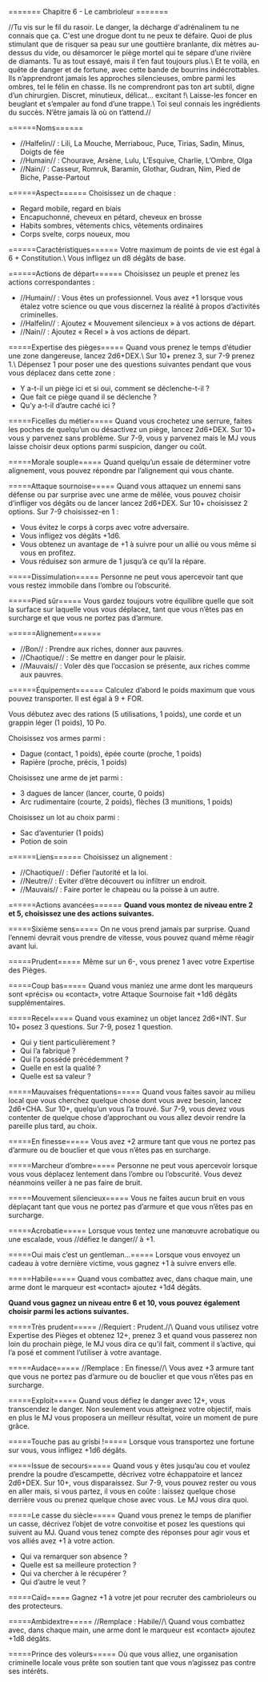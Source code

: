 ======= Chapitre 6 - Le cambrioleur =======

//Tu vis sur le fil du rasoir. Le danger, la décharge d'adrénalinem tu ne connais que ça. C'est une drogue dont tu ne peux te défaire. Quoi de plus stimulant que de risquer sa peau sur une gouttière branlante,
dix mètres au-dessus du vide, ou désamorcer
le piège mortel qui te sépare d’une rivière de
diamants. Tu as tout essayé, mais il t’en faut
toujours plus.\\
Et te voilà, en quête de danger et de fortune,
avec cette bande de bourrins indécrottables.
Ils n’apprendront jamais les approches
silencieuses, ombre parmi les ombres, tel le
félin en chasse. Ils ne comprendront pas ton
art subtil, digne d’un chirurgien. Discret,
minutieux, délicat... excitant !\\
Laisse-les foncer en beuglant et s’empaler au
fond d’une trappe.\\
Toi seul connais les ingrédients du succès.
N’être jamais là où on t’attend.//

======Noms======
  * //Halfelin// : Lili, La Mouche, Merriabouc, Puce, Tirias, Sadin, Minus, Doigts de fée
  * //Humain// : Chourave, Arsène, Lulu, L’Esquive, Charlie, L’Ombre, Olga
  * //Nain// : Casseur, Romruk, Baramin, Glothar, Gudran, Nim, Pied de Biche, Passe-Partout 

======Aspect======
Choisissez un de chaque :
  * Regard mobile, regard en biais
  * Encapuchonné, cheveux en pétard, cheveux en brosse
  * Habits sombres, vêtements chics, vêtements ordinaires
  * Corps svelte, corps noueux, mou

======Caractéristiques======
Votre maximum de points de vie est égal à 6 +
Constitution.\\
Vous infligez un d8 dégâts de base.

======Actions de départ======
Choisissez un peuple et prenez les actions
correspondantes :
  * //Humain// : Vous êtes un professionnel. Vous avez +1 lorsque vous étalez votre science ou que vous discernez la réalité à propos d’activités criminelles.
  * //Halfelin// : Ajoutez « Mouvement silencieux » à vos actions de départ. 
  * //Nain// : Ajoutez « Recel » à vos actions de départ.

=====Expertise des pièges=====
Quand vous prenez le temps d’étudier une zone
dangereuse, lancez 2d6+DEX.\\
Sur 10+ prenez 3, sur 7-9 prenez 1.\\
Dépensez 1 pour poser une des questions
suivantes pendant que vous vous déplacez dans
cette zone :
  * Y a-t-il un piège ici et si oui, comment se déclenche-t-il ?
  * Que fait ce piège quand il se déclenche ?
  * Qu’y a-t-il d’autre caché ici ?

=====Ficelles du métier=====
Quand vous crochetez une serrure, faites les
poches de quelqu’un ou désactivez un piège,
lancez 2d6+DEX. Sur 10+ vous y parvenez
sans problème. Sur 7-9, vous y parvenez mais
le MJ vous laisse choisir deux options parmi
suspicion, danger ou coût.

=====Morale souple=====
Quand quelqu’un essaie de déterminer
votre alignement, vous pouvez répondre par
l’alignement qui vous chante.

=====Attaque sournoise=====
Quand vous attaquez un ennemi sans défense
ou par surprise avec une arme de mêlée, vous
pouvez choisir d’infliger vos dégâts ou de lancer
lancez 2d6+DEX. Sur 10+ choisissez 2 options.
Sur 7-9 choisissez-en 1 :
  * Vous évitez le corps à corps avec votre adversaire.
  * Vous infligez vos dégâts +1d6.
  * Vous obtenez un avantage de +1 à suivre pour un allié ou vous même si vous en profitez.
  * Vous réduisez son armure de 1 jusqu’à ce qu’il la répare.

=====Dissimulation=====
Personne ne peut vous apercevoir tant que vous
restez immobile dans l’ombre ou l’obscurité.

=====Pied sûr=====
Vous gardez toujours votre équilibre quelle que
soit la surface sur laquelle vous vous déplacez,
tant que vous n’êtes pas en surcharge et que
vous ne portez pas d’armure.

======Alignement======
  * //Bon// : Prendre aux riches, donner aux pauvres.
  * //Chaotique// : Se mettre en danger pour le plaisir.
  * //Mauvais// : Voler dès que l’occasion se présente, aux riches comme aux pauvres.

======Équipement======
Calculez d’abord le poids maximum que vous
pouvez transporter. Il est égal à 9 + FOR.

Vous débutez avec des rations (5 utilisations, 1
poids), une corde et un grappin léger (1 poids),
10 Po.

Choisissez vos armes parmi :
  * Dague (contact, 1 poids), épée courte (proche, 1 poids)
  * Rapière (proche, précis, 1 poids)

Choisissez une arme de jet parmi :
  * 3 dagues de lancer (lancer, courte, 0 poids)
  * Arc rudimentaire (courte, 2 poids), flèches (3 munitions, 1 poids)

Choisissez un lot au choix parmi :
  * Sac d’aventurier (1 poids)
  * Potion de soin

======Liens======
Choisissez un alignement :
  * //Chaotique// : Défier l’autorité et la loi.
  * //Neutre// : Eviter d’être découvert ou infiltrer un endroit.
  * //Mauvais// : Faire porter le chapeau ou la
poisse à un autre.

======Actions  avancées======
**Quand vous montez de niveau entre 2 et 5,
choisissez une des actions suivantes.**


=====Sixième sens=====
On ne vous prend jamais par surprise. Quand
l’ennemi devrait vous prendre de vitesse, vous
pouvez quand même réagir avant lui.

=====Prudent=====
Même sur un 6-, vous prenez 1 avec votre
Expertise des Pièges.

=====Coup bas=====
Quand vous maniez une arme dont les
marqueurs sont «précis» ou «contact»,
votre Attaque Sournoise fait +1d6 dégâts
supplémentaires.

=====Recel=====
Quand vous examinez un objet lancez 2d6+INT.
Sur 10+ posez 3 questions. Sur 7-9, posez 1
question.
  * Qui y tient particulièrement ?
  * Qui l’a fabriqué ?
  * Qui l’a possédé précédemment ?
  * Quelle en est la qualité ?
  * Quelle est sa valeur ?

=====Mauvaises fréquentations=====
Quand vous faites savoir au milieu local que
vous cherchez quelque chose dont vous avez
besoin, lancez 2d6+CHA. Sur 10+, quelqu’un
vous l’a trouvé. Sur 7-9, vous devez vous
contenter de quelque chose d’approchant ou
vous allez devoir rendre la pareille plus tard,
au choix.

=====En finesse=====
Vous avez +2 armure tant que vous ne portez
pas d’armure ou de bouclier et que vous n’êtes
pas en surcharge.

=====Marcheur d’ombre=====
Personne ne peut vous apercevoir lorsque
vous vous déplacez lentement dans l’ombre ou
l’obscurité. Vous devez néanmoins veiller à ne
pas faire de bruit.

=====Mouvement silencieux=====
Vous ne faites aucun bruit en vous déplaçant
tant que vous ne portez pas d’armure et que
vous n’êtes pas en surcharge.

=====Acrobatie=====
Lorsque vous tentez une manœuvre acrobatique
ou une escalade, vous //défiez le danger// à +1.

=====Oui mais c’est un gentleman...=====
Lorsque vous envoyez un cadeau à votre dernière
victime, vous gagnez +1 à suivre envers elle.

=====Habile=====
Quand vous combattez avec, dans chaque main,
une arme dont le marqueur est «contact»
ajoutez +1d4 dégâts.

**Quand vous gagnez un niveau entre 6 et 10,
vous pouvez également choisir parmi les
actions suivantes.**

=====Très prudent=====
//Requiert : Prudent.//\\
Quand vous utilisez votre Expertise des Pièges
et obtenez 12+, prenez 3 et quand vous passerez
non loin du prochain piège, le MJ vous dira ce
qu’il fait, comment il s’active, qui l’a posé et
comment l’utiliser à votre avantage.

=====Audace=====
//Remplace : En finesse//\\
Vous avez +3 armure tant que vous ne portez
pas d’armure ou de bouclier et que vous n’êtes
pas en surcharge.

=====Exploit=====
Quand vous défiez le danger avec 12+, vous
transcendez le danger. Non seulement vous
atteignez votre objectif, mais en plus le MJ
vous proposera un meilleur résultat, voire un
moment de pure grâce.

=====Touche pas au grisbi !=====
Lorsque vous transportez une fortune sur vous,
vous infligez +1d6 dégâts.

=====Issue de secours=====
Quand vous y êtes jusqu’au cou et voulez
prendre la poudre d’escampette, décrivez
votre échappatoire et lancez 2d6+DEX. Sur
10+, vous disparaissez. Sur 7-9, vous pouvez
rester ou vous en aller mais, si vous partez, il
vous en coûte : laissez quelque chose derrière
vous ou prenez quelque chose avec vous. Le
MJ vous dira quoi.

=====Le casse du siècle=====
Quand vous prenez le temps de planifier un
casse, décrivez l’objet de votre convoitise et
posez les questions qui suivent au MJ. Quand
vous tenez compte des réponses pour agir vous
et vos alliés avez +1 à votre action.
  * Qui va remarquer son absence ?
  * Quelle est sa meilleure protection ?
  * Qui va chercher à le récupérer ?
  * Qui d’autre le veut ?

=====Caïd=====
Gagnez +1 à votre jet pour recruter des cambrioleurs ou des protecteurs.

=====Ambidextre=====
//Remplace : Habile//\\
Quand vous combattez avec, dans chaque main,
une arme dont le marqueur est «contact»
ajoutez +1d8 dégâts.

=====Prince des voleurs=====
Où que vous alliez, une organisation criminelle
locale vous prête son soutien tant que vous
n’agissez pas contre ses intérêts.

